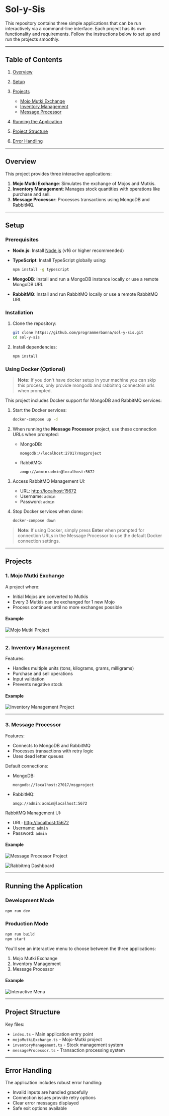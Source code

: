 # Sol-y-Sis

This repository contains three simple applications that can be run interactively via a command-line interface. Each project has its own functionality and requirements. Follow the instructions below to set up and run the projects smoothly.

---

## Table of Contents

1. [Overview](#overview)
2. [Setup](#setup)
3. [Projects](#projects)

   - [Mojo Mutki Exchange](#1-mojo-mutki-exchange)
   - [Inventory Management](#2-inventory-management)
   - [Message Processor](#3-message-processor)

4. [Running the Application](#running-the-application)
5. [Project Structure](#project-structure)
6. [Error Handling](#error-handling)

---

## Overview

This project provides three interactive applications:

1. **Mojo Mutki Exchange**: Simulates the exchange of Mojos and Mutkis.
2. **Inventory Management**: Manages stock quantities with operations like purchase and sell.
3. **Message Processor**: Processes transactions using MongoDB and RabbitMQ.

---

## Setup

### Prerequisites

- **Node.js**: Install [Node.js](https://nodejs.org/) (v16 or higher recommended)
- **TypeScript**: Install TypeScript globally using:

  ```bash
  npm install -g typescript
  ```

- **MongoDB**: Install and run a MongoDB instance locally or use a remote MongoDB URL
- **RabbitMQ**: Install and run RabbitMQ locally or use a remote RabbitMQ URL

### Installation

1. Clone the repository:

   ```bash
   git clone https://github.com/programmerbanna/sol-y-sis.git
   cd sol-y-sis
   ```

2. Install dependencies:

   ```bash
   npm install
   ```

### Using Docker (Optional)

> **Note:** If you don't have docker setup in your machine you can skip this process, only provide mongodb and rabbitmq connectoin urls when prompted.

This project includes Docker support for MongoDB and RabbitMQ services:

1. Start the Docker services:

   ```bash
   docker-compose up -d
   ```

2. When running the **Message Processor** project, use these connection URLs when prompted:

   - MongoDB:

     ```
     mongodb://localhost:27017/msgproject
     ```

   - RabbitMQ:

     ```
     amqp://admin:admin@localhost:5672
     ```

3. Access RabbitMQ Management UI:

   - URL: [http://localhost:15672](http://localhost:15672)
   - Username: `admin`
   - Password: `admin`

4. Stop Docker services when done:

   ```bash
   docker-compose down
   ```

> **Note:** If using Docker, simply press **Enter** when prompted for connection URLs in the Message Processor to use the default Docker connection settings.

---

## Projects

### 1. Mojo Mutki Exchange

A project where:

- Initial Mojos are converted to Mutkis
- Every 3 Mutkis can be exchanged for 1 new Mojo
- Process continues until no more exchanges possible

#### Example

![Mojo Mutki Project](/img/mojo-mutki-project.png "Mojo Mutki Project")

---

### 2. Inventory Management

Features:

- Handles multiple units (tons, kilograms, grams, milligrams)
- Purchase and sell operations
- Input validation
- Prevents negative stock

#### Example

![Inventory Management Project](/img/inventory-management-project.png "Inventory Management Project")

---

### 3. Message Processor

Features:

- Connects to MongoDB and RabbitMQ
- Processes transactions with retry logic
- Uses dead letter queues

Default connections:

- MongoDB:

  ```
  mongodb://localhost:27017/msgproject
  ```

- RabbitMQ:

  ```
  amqp://admin:admin@localhost:5672
  ```

RabbitMQ Management UI:

- URL: [http://localhost:15672](http://localhost:15672)
- Username: `admin`
- Password: `admin`

#### Example

![Message Processor Project](/img/message-processor-project.png "Message Processor Project")

![Rabbitmq Dashboard](/img/rabbitmq-dashboard.png "Rabbitmq Dashboard")

---

## Running the Application

### Development Mode

```bash
npm run dev
```

### Production Mode

```bash
npm run build
npm start
```

You'll see an interactive menu to choose between the three applications:

1. Mojo Mutki Exchange
2. Inventory Management
3. Message Processor

#### Example

![Interactive Menu](/img/interactive-menu.png "Interactive Menu")

---

## Project Structure

Key files:

- `index.ts` - Main application entry point
- `mojoMutkiExchange.ts` - Mojo-Mutki project
- `inventoryManagement.ts` - Stock management system
- `messageProcessor.ts` - Transaction processing system

---

## Error Handling

The application includes robust error handling:

- Invalid inputs are handled gracefully
- Connection issues provide retry options
- Clear error messages displayed
- Safe exit options available
